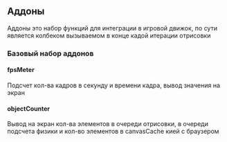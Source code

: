 ## Аддоны

Аддоны это набор функций для интеграции в игровой движок, по сути является колбеком вызываемом в конце кадой итерации отрисовки

### Базовый набор аддонов

#### fpsMeter
Подсчет кол-ва кадров в секунду  и времени кадра, вывод значения на экран

#### objectCounter
Вывод на экран кол-ва элементов в очереди отрисовки, в очереди подсчета физики и кол-во элементов в canvasCache
кией с браузером